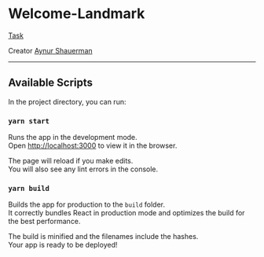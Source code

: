 # Welcome-Landmark

[Task](https://docs.google.com/document/d/1wAsnGSArx7dOc09Lj3xsnNktvSSagIjCVOZY7UHDbgA/edit#)

Creator [Aynur Shauerman](https://github.com/aykuli/)
_________________________________

## Available Scripts

In the project directory, you can run:

### `yarn start`

Runs the app in the development mode.<br />
Open [http://localhost:3000](http://localhost:3000) to view it in the browser.

The page will reload if you make edits.<br />
You will also see any lint errors in the console.

### `yarn build`

Builds the app for production to the `build` folder.<br />
It correctly bundles React in production mode and optimizes the build for the best performance.

The build is minified and the filenames include the hashes.<br />
Your app is ready to be deployed!
